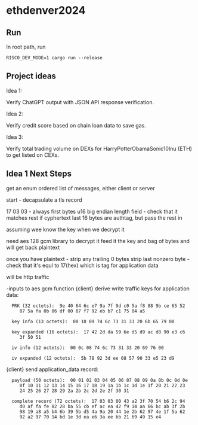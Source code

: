 # ethdenver2024

## Run

In root path, run
```shell
RISC0_DEV_MODE=1 cargo run --release
```

## Project ideas

Idea 1:

Verify ChatGPT output with JSON API response verification.

Idea 2:

Verify credit score based on chain loan data to save gas.

Idea 3:

Verify total trading volume on DEXs for HarryPotterObamaSonic10Inu (ETH) to get listed on CEXs. 

## Idea 1 Next Steps

get an enum
ordered list of messages, either client or server

start - 
decapsulate a tls record

17 03 03 - always first bytes
u16 big endian length field - check that it matches
rest if cyphertext
last 16 bytes are authtag, but 
pass the rest in

assuming wee know the key
when we decrypt it

need aes 128 gcm library to decrypt it
feed it the key and bag of bytes
and will get back plaintext

once you have plaintext - 
strip any trailing 0 bytes
strip last nonzero byte - check that it's equl to 17(hex)
which is tag for application data

will be http traffic

-inputs to aes gcm function
   {client}  derive write traffic keys for application data:

      PRK (32 octets):  9e 40 64 6c e7 9a 7f 9d c0 5a f8 88 9b ce 65 52
         87 5a fa 0b 06 df 00 87 f7 92 eb b7 c1 75 04 a5

      key info (13 octets):  00 10 09 74 6c 73 31 33 20 6b 65 79 00

      key expanded (16 octets):  17 42 2d da 59 6e d5 d9 ac d8 90 e3 c6
         3f 50 51

      iv info (12 octets):  00 0c 08 74 6c 73 31 33 20 69 76 00

      iv expanded (12 octets):  5b 78 92 3d ee 08 57 90 33 e5 23 d9



   {client}  send application_data record:

      payload (50 octets):  00 01 02 03 04 05 06 07 08 09 0a 0b 0c 0d 0e
         0f 10 11 12 13 14 15 16 17 18 19 1a 1b 1c 1d 1e 1f 20 21 22 23
         24 25 26 27 28 29 2a 2b 2c 2d 2e 2f 30 31

      complete record (72 octets):  17 03 03 00 43 a2 3f 70 54 b6 2c 94
         d0 af fa fe 82 28 ba 55 cb ef ac ea 42 f9 14 aa 66 bc ab 3f 2b
         98 19 a8 a5 b4 6b 39 5b d5 4a 9a 20 44 1e 2b 62 97 4e 1f 5a 62
         92 a2 97 70 14 bd 1e 3d ea e6 3a ee bb 21 69 49 15 e4



